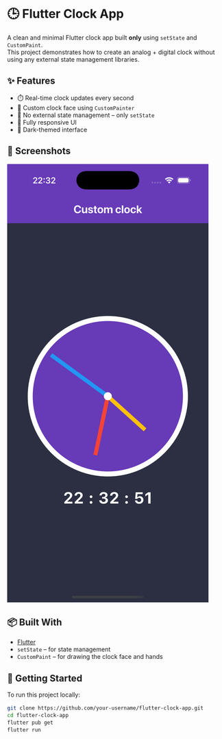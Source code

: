# 🕒 Flutter Clock App

A clean and minimal Flutter clock app built **only** using `setState` and `CustomPaint`.  
This project demonstrates how to create an analog + digital clock without using any external state management libraries.

## ✨ Features

- ⏱️ Real-time clock updates every second
- 🎨 Custom clock face using `CustomPainter`
- 🧠 No external state management – only `setState`
- 📱 Fully responsive UI
- 🌙 Dark-themed interface

## 📸 Screenshots

![Clock Screenshot](assets/clock.png)

## 📦 Built With

- [Flutter](https://flutter.dev)
- `setState` – for state management
- `CustomPaint` – for drawing the clock face and hands

## 🚀 Getting Started

To run this project locally:

```bash
git clone https://github.com/your-username/flutter-clock-app.git
cd flutter-clock-app
flutter pub get
flutter run
